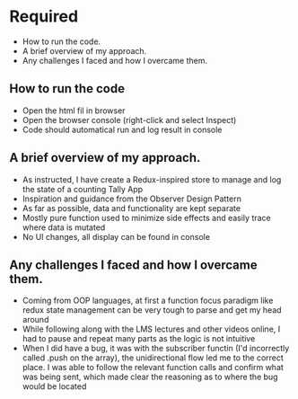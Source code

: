# Required
- How to run the code.
- A brief overview of my approach.
- Any challenges I faced and how I overcame them.

## How to run the code
- Open the html fil in browser
- Open the browser console (right-click and select Inspect)
- Code should automatical run and log result in console

## A brief overview of my approach.
- As instructed, I have create a Redux-inspired store to manage and log the state of a counting Tally App
- Inspiration and guidance from the Observer Design Pattern
- As far as possible, data and functionality are kept separate
- Mostly pure function used to minimize side effects and easily trace where data is mutated
- No UI changes, all display can be found in console

## Any challenges I faced and how I overcame them.
- Coming from OOP languages, at first a function focus paradigm like redux state management can be very tough to parse and get my head around
- While following along with the LMS lectures and other videos online, I had to pause and repeat many parts as the logic is not intuitive
- When I did have a bug, it was with the subscriber functin (I'd incorrectly called .push on the array), the unidirectional flow led me to the correct place. I was able to follow the relevant function calls and confirm what was being sent, which made clear the reasoning as to where the bug would be located